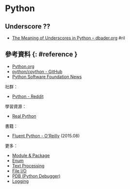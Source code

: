# Python

## Underscore ??

  - [The Meaning of Underscores in Python – dbader\.org](https://dbader.org/blog/meaning-of-underscores-in-python) #ril

## 參考資料 {: #reference }

  - [Python.org](https://www.python.org/)
  - [python/cpython - GitHub](https://github.com/python/cpython)
  - [Python Software Foundation News](http://pyfound.blogspot.com/)

社群：

  - [Python - Reddit](https://www.reddit.com/r/Python/)

學習資源：

  - [Real Python](https://realpython.com/)

書籍：

  - [Fluent Python - O'Reilly](http://shop.oreilly.com/product/0636920032519.do) (2015.08)

更多：

  - [Module & Package](python-module.md)
  - [Enum](python-enum.md)
  - [Text Processing](python-text.md)
  - [File I/O](python-file.md)
  - [PDB (Python Debugger)](python-pdb.md)
  - [Logging](python-logging.md)
